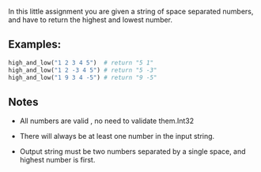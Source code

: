 In this little assignment you are given a string of space separated numbers, and have to return the highest and lowest number.

## Examples:
``` python
high_and_low("1 2 3 4 5")  # return "5 1"
high_and_low("1 2 -3 4 5") # return "5 -3"
high_and_low("1 9 3 4 -5") # return "9 -5"
```
## Notes
- All numbers are valid , no need to validate them.Int32

- There will always be at least one number in the input string.

- Output string must be two numbers separated by a single space, and highest number is first.